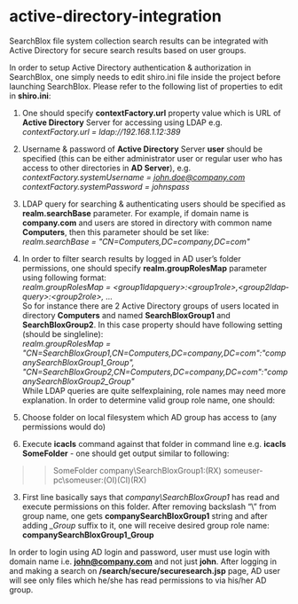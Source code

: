active-directory-integration
============================

SearchBlox file system collection search results can be integrated with Active Directory for secure search results based on user groups. 

In order to setup Active Directory authentication & authorization in SearchBlox, one simply needs to edit shiro.ini file inside the project before launching SearchBlox. Please refer to the following list of properties to edit in **shiro.ini**: 

1. One should specify **contextFactory.url** property value which is URL of **Active Directory** Server for accessing using LDAP e.g.  
*contextFactory.url = ldap://192.168.1.12:389*

2. Username & password of **Active Directory** Server **user** should be specified (this can be either administrator user or regular user who has access to other directories in **AD Server**), e.g.  
*contextFactory.systemUsername = john.doe@company.com*  
*contextFactory.systemPassword = johnspass*

3. LDAP query for searching & authenticating users should be specified as **realm.searchBase** parameter. For example, if domain name is **company.com** and users are stored in directory with common name **Computers**, then this parameter should be set like:  
*realm.searchBase = "CN=Computers,DC=company,DC=com"*

4. In order to filter search results by logged in AD user’s folder permissions, one should specify **realm.groupRolesMap** parameter using following format:  
*realm.groupRolesMap = <group1­ldap­query>:<group1­role>,<group2­ldap­query>:<group2­role>, ...*  
So for instance there are 2 Active Directory groups of users located in directory **Computers** and named **SearchBloxGroup1** and **SearchBloxGroup2**. In this case property should have following setting (should be single­line):  
*realm.groupRolesMap = "CN=SearchBloxGroup1,CN=Computers,DC=company,DC=com":"companySearchBloxGroup1_Group", "CN=SearchBloxGroup2,CN=Computers,DC=company,DC=com":"companySearchBloxGroup2_Group"*  
While LDAP queries are quite self­explaining, role names may need more explanation. In order to determine valid group role name, one should:  
  1. Choose folder on local filesystem which AD group has access to (any permissions would do)
  2. Execute **icacls** command against that folder in command line e.g. **icacls SomeFolder** -­ one should get output similar to following: 
>> SomeFolder     company\SearchBloxGroup1:(RX) 
>>                someuser­pc\someuser:(OI)(CI)(RX) 
  3. First line basically says that *company\SearchBloxGroup1* has read and execute permissions on this folder. After removing backslash “\” from group name, one gets **companySearchBloxGroup1** string and after adding *_Group* suffix to it, one will receive desired group role name: **companySearchBloxGroup1_Group**

In order to login using AD login and password, user must use login with domain name i.e. **john@company.com** and not just **john**. After logging in and making a search on **/search/secure/securesearch.jsp** page, AD user will see only files which he/she has read permissions to via his/her AD group.
